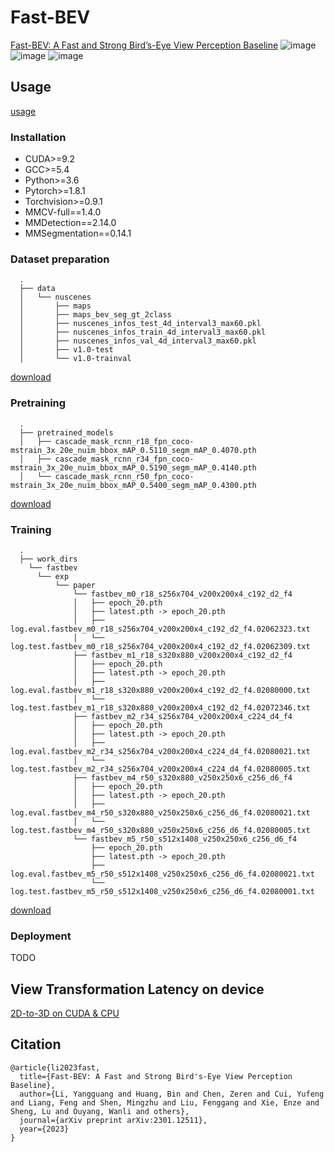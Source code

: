 # Fast-BEV

[Fast-BEV: A Fast and Strong Bird’s-Eye View Perception Baseline](https://arxiv.org/abs/2301.12511)
![image](https://github.com/Sense-GVT/Fast-BEV/blob/main/fast-bev++.png)
![image](https://github.com/Sense-GVT/Fast-BEV/blob/main/benchmark_setting.png)
![image](https://github.com/Sense-GVT/Fast-BEV/blob/main/benchmark.png)

## Usage

[usage](https://github.com/Sense-GVT/Fast-BEV/blob/dev/tools/fastbev_run.sh)

### Installation

* CUDA>=9.2
* GCC>=5.4
* Python>=3.6
* Pytorch>=1.8.1
* Torchvision>=0.9.1
* MMCV-full==1.4.0
* MMDetection==2.14.0
* MMSegmentation==0.14.1

### Dataset preparation

```
  .
  ├── data
  │   └── nuscenes
  │       ├── maps
  │       ├── maps_bev_seg_gt_2class
  │       ├── nuscenes_infos_test_4d_interval3_max60.pkl
  │       ├── nuscenes_infos_train_4d_interval3_max60.pkl
  │       ├── nuscenes_infos_val_4d_interval3_max60.pkl
  │       ├── v1.0-test
  │       └── v1.0-trainval
```

[download](https://drive.google.com/drive/folders/10KyLm0xW3QiLhAefxBbXR-Hw_7nel_tm?usp=sharing)

### Pretraining

```
  .
  ├── pretrained_models
  │   ├── cascade_mask_rcnn_r18_fpn_coco-mstrain_3x_20e_nuim_bbox_mAP_0.5110_segm_mAP_0.4070.pth
  │   ├── cascade_mask_rcnn_r34_fpn_coco-mstrain_3x_20e_nuim_bbox_mAP_0.5190_segm_mAP_0.4140.pth
  │   └── cascade_mask_rcnn_r50_fpn_coco-mstrain_3x_20e_nuim_bbox_mAP_0.5400_segm_mAP_0.4300.pth
```

[download](https://drive.google.com/drive/folders/19BD4totDHtwnHtOqTdn0xYJh7stwYd9l?usp=sharing)

### Training

```
  .
  ├── work_dirs
    └── fastbev
      └── exp
          └── paper
              └── fastbev_m0_r18_s256x704_v200x200x4_c192_d2_f4
              │   ├── epoch_20.pth
              │   ├── latest.pth -> epoch_20.pth
              │   ├── log.eval.fastbev_m0_r18_s256x704_v200x200x4_c192_d2_f4.02062323.txt
              │   └── log.test.fastbev_m0_r18_s256x704_v200x200x4_c192_d2_f4.02062309.txt
              ├── fastbev_m1_r18_s320x880_v200x200x4_c192_d2_f4
              │   ├── epoch_20.pth
              │   ├── latest.pth -> epoch_20.pth
              │   ├── log.eval.fastbev_m1_r18_s320x880_v200x200x4_c192_d2_f4.02080000.txt
              │   └── log.test.fastbev_m1_r18_s320x880_v200x200x4_c192_d2_f4.02072346.txt
              ├── fastbev_m2_r34_s256x704_v200x200x4_c224_d4_f4
              │   ├── epoch_20.pth
              │   ├── latest.pth -> epoch_20.pth
              │   ├── log.eval.fastbev_m2_r34_s256x704_v200x200x4_c224_d4_f4.02080021.txt
              │   └── log.test.fastbev_m2_r34_s256x704_v200x200x4_c224_d4_f4.02080005.txt
              ├── fastbev_m4_r50_s320x880_v250x250x6_c256_d6_f4
              │   ├── epoch_20.pth
              │   ├── latest.pth -> epoch_20.pth
              │   ├── log.eval.fastbev_m4_r50_s320x880_v250x250x6_c256_d6_f4.02080021.txt
              │   └── log.test.fastbev_m4_r50_s320x880_v250x250x6_c256_d6_f4.02080005.txt
              └── fastbev_m5_r50_s512x1408_v250x250x6_c256_d6_f4
                  ├── epoch_20.pth
                  ├── latest.pth -> epoch_20.pth
                  ├── log.eval.fastbev_m5_r50_s512x1408_v250x250x6_c256_d6_f4.02080021.txt
                  └── log.test.fastbev_m5_r50_s512x1408_v250x250x6_c256_d6_f4.02080001.txt
```

[download](https://drive.google.com/drive/folders/1Ja9mqOE0iGPysVxmLSrZyUoCEBYu5fMH?usp=sharing)

### Deployment
TODO

## View Transformation Latency on device
[2D-to-3D on CUDA & CPU](https://github.com/Sense-GVT/Fast-BEV/tree/dev/script/view_tranform_cuda)

## Citation
```
@article{li2023fast,
  title={Fast-BEV: A Fast and Strong Bird's-Eye View Perception Baseline},
  author={Li, Yangguang and Huang, Bin and Chen, Zeren and Cui, Yufeng and Liang, Feng and Shen, Mingzhu and Liu, Fenggang and Xie, Enze and Sheng, Lu and Ouyang, Wanli and others},
  journal={arXiv preprint arXiv:2301.12511},
  year={2023}
}
```
